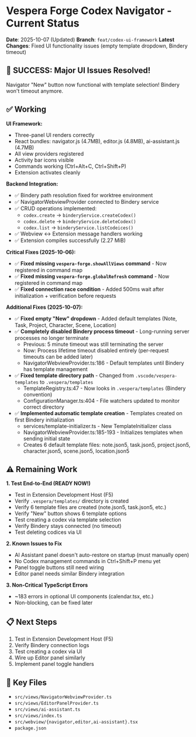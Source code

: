 # Vespera Forge Codex Navigator - Current Status

**Date**: 2025-10-07 (Updated)
**Branch**: `feat/codex-ui-framework`
**Latest Changes**: Fixed UI functionality issues (empty template dropdown, Bindery timeout)

## 🎉 SUCCESS: Major UI Issues Resolved!

Navigator "New" button now functional with template selection! Bindery won't timeout anymore.

## ✅ Working

**UI Framework:**
- Three-panel UI renders correctly
- React bundles: navigator.js (4.7MB), editor.js (4.8MB), ai-assistant.js (4.7MB)
- All view providers registered
- Activity bar icons visible
- Commands working (Ctrl+Alt+C, Ctrl+Shift+P)
- Extension activates cleanly

**Backend Integration:**
- ✅ Bindery path resolution fixed for worktree environment
- ✅ NavigatorWebviewProvider connected to Bindery service
- ✅ CRUD operations implemented:
  - `codex.create` → `binderyService.createCodex()`
  - `codex.delete` → `binderyService.deleteCodex()`
  - `codex.list` → `binderyService.listCodeices()`
- ✅ Webview ↔ Extension message handlers working
- ✅ Extension compiles successfully (2.27 MiB)

**Critical Fixes (2025-10-06):**
- ✅ **Fixed missing `vespera-forge.showAllViews` command** - Now registered in command map
- ✅ **Fixed missing `vespera-forge.globalRefresh` command** - Now registered in command map
- ✅ **Fixed connection race condition** - Added 500ms wait after initialization + verification before requests

**Additional Fixes (2025-10-07):**
- ✅ **Fixed empty "New" dropdown** - Added default templates (Note, Task, Project, Character, Scene, Location)
- ✅ **Completely disabled Bindery process timeout** - Long-running server processes no longer terminate
  - Previous: 5 minute timeout was still terminating the server
  - Now: Process lifetime timeout disabled entirely (per-request timeouts can be added later)
  - NavigatorWebviewProvider.ts:186 - Default templates until Bindery has template management
- ✅ **Fixed template directory path** - Changed from `.vscode/vespera-templates` to `.vespera/templates`
  - TemplateRegistry.ts:47 - Now looks in `.vespera/templates` (Bindery convention)
  - ConfigurationManager.ts:404 - File watchers updated to monitor correct directory
- ✅ **Implemented automatic template creation** - Templates created on first Bindery initialization
  - services/template-initializer.ts - New TemplateInitializer class
  - NavigatorWebviewProvider.ts:185-193 - Initializes templates when sending initial state
  - Creates 6 default template files: note.json5, task.json5, project.json5, character.json5, scene.json5, location.json5

## ⚠️ Remaining Work

**1. Test End-to-End (READY NOW!)**
- Test in Extension Development Host (F5)
- Verify `.vespera/templates/` directory is created
- Verify 6 template files are created (note.json5, task.json5, etc.)
- Verify "New" button shows 6 template options
- Test creating a codex via template selection
- Verify Bindery stays connected (no timeout)
- Test deleting codices via UI

**2. Known Issues to Fix**
- AI Assistant panel doesn't auto-restore on startup (must manually open)
- No Codex management commands in Ctrl+Shift+P menu yet
- Panel toggle buttons still need wiring
- Editor panel needs similar Bindery integration

**3. Non-Critical TypeScript Errors**
- ~183 errors in optional UI components (calendar.tsx, etc.)
- Non-blocking, can be fixed later

## 📋 Next Steps

1. Test in Extension Development Host (F5)
2. Verify Bindery connection logs
3. Test creating a codex via UI
4. Wire up Editor panel similarly
5. Implement panel toggle handlers

## 📁 Key Files

- `src/views/NavigatorWebviewProvider.ts`
- `src/views/EditorPanelProvider.ts`
- `src/views/ai-assistant.ts`
- `src/views/index.ts`
- `src/webview/{navigator,editor,ai-assistant}.tsx`
- `package.json`

